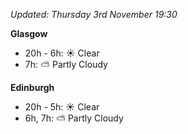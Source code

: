 *Updated: Thursday 3rd November 19:30*

**Glasgow**

* 20h - 6h: :sunny: Clear
* 7h: :partly_sunny: Partly Cloudy

**Edinburgh**

* 20h - 5h: :sunny: Clear
* 6h, 7h: :partly_sunny: Partly Cloudy
